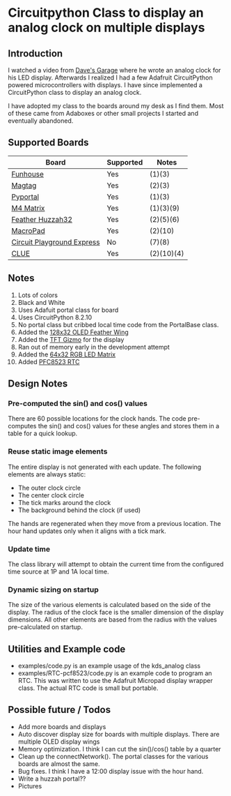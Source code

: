 # Circuitpython Class to display an analog clock on multiple displays

## Introduction

I watched a video from [Dave's Garage](https://www.youtube.com/watch?v=yIpdBVu9xv8) where he wrote an analog clock for his LED display. Afterwards I realized I had a few Adafruit CircuitPython powered microcontrollers with displays. I have since implemented a CircuitPython class to display an analog clock.

I have adopted my class to the boards around my desk as I find them. Most of these came from Adaboxes or other small projects I started and eventually abandoned.

## Supported Boards
| Board | Supported | Notes|
|----------|--------|--------
| [Funhouse](https://www.adafruit.com/product/4985) | Yes    | (1)(3) |
| [Magtag](https://www.adafruit.com/product/4800)   | Yes    | (2)(3) |
| [Pyportal](https://www.adafruit.com/product/4116) | Yes    | (1)(3) |
| [M4 Matrix](https://www.adafruit.com/product/4745) | Yes   | (1)(3)(9) |
| [Feather Huzzah32](https://www.adafruit.com/product/3405)| Yes | (2)(5)(6) |
| [MacroPad](https://www.adafruit.com/product/5128) | Yes | (2)(10)
| [Circuit Playground Express](https://www.adafruit.com/product/3333) | No | (7)(8) |
| [CLUE](https://www.adafruit.com/product/4500) | Yes | (2)(10)(4)

## Notes
1) Lots of colors
2) Black and White
3) Uses Adafuit portal class for board
4) Uses CircuitPython 8.2.10
5) No portal class but cribbed local time code from the PortalBase class.
6) Added the [128x32 OLED Feather Wing](https://www.adafruit.com/product/2900)
7) Added the [TFT Gizmo](https://www.adafruit.com/product/4367) for the display
8) Ran out of memory early in the development attempt
9) Added the [64x32 RGB LED Matrix](https://www.adafruit.com/product/2278)
10) Added [PFC8523 RTC](https://learn.adafruit.com/adafruit-pcf8523-real-time-clock)

## Design Notes

### Pre-computed the sin() and cos() values
There are 60 possible locations for the clock hands. The code pre-computes the sin() and cos() values for these angles and stores them in a table for a quick lookup.

### Reuse static image elements
The entire display is not generated with each update. 
The following elements are always static:
- The outer clock circle
- The center clock circle
- The tick marks around the clock
- The background behind the clock (if used)

The hands are regenerated when they move from a previous location. The hour hand updates only when it aligns with a tick mark.

### Update time
The class library will attempt to obtain the current time from the configured time source at 1P and 1A local time.

### Dynamic sizing on startup
The size of the various elements is calculated based on the side of the display. The radius of the clock face is the smaller dimension of the display dimensions. All other elements are based from the radius with the values pre-calculated on startup.

## Utilities and Example code
- examples/code.py is an example usage of the kds_analog class
- examples/RTC-pcf8523/code.py is an example code to program an RTC. This was written to use the Adafruit Micropad display wrapper class. The actual RTC code is small but portable.
## Possible future / Todos
- Add more boards and displays
- Auto discover display size for boards with multiple displays. There are multiple OLED display wings
- Memory optimization. I think I can cut the sin()/cos() table by a quarter
- Clean up the connectNetwork(). The portal classes for the various boards are almost the same.
- Bug fixes. I think I have a 12:00 display issue with the hour hand.
- Write a huzzah portal??
- Pictures
